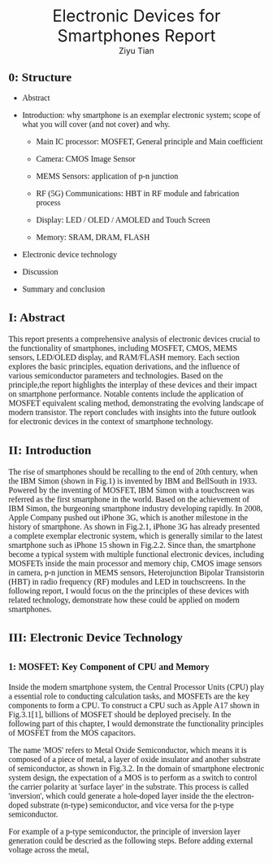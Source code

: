 <div align='center' ><font size ='6'> Electronic Devices for Smartphones Report </font> </div>

<div align='center' ><font size ='3'>Ziyu Tian</font> </div>


## <font size=5 face=Times New Roman> 0: Structure</font>
<font size=3 face=Times New Roman>


- Abstract 


- Introduction: why smartphone is an exemplar electronic system; scope of what you will cover (and not cover) and why.

    - Main IC processor: MOSFET, General principle and Main coefficient 

    - Camera: CMOS Image Sensor 

    - MEMS Sensors: application of p-n junction 

    - RF (5G) Communications: HBT in RF module and fabrication process

    - Display: LED / OLED / AMOLED and Touch Screen 

    - Memory: SRAM, DRAM, FLASH 


- Electronic device technology 


- Discussion 



- Summary and conclusion



## <font size=5 face=Times New Roman>I: Abstract</font>
<font size=3 face=Times New Roman>

This report presents a comprehensive analysis of electronic devices crucial to the functionality of smartphones, including MOSFET, CMOS, MEMS sensors, LED/OLED display, and RAM/FLASH memory. Each section explores the basic principles, equation derivations, and the influence of various semiconductor parameters and technologies. Based on the principle,the report highlights the interplay of these devices and their impact on smartphone performance. Notable contents include the application of MOSFET equivalent scaling method, demonstrating the evolving landscape of modern transistor. The report concludes with insights into the future outlook for electronic devices in the context of smartphone technology.
 
</font>

## <font size=5 face=Times New Roman>II: Introduction </font>
<font size=3 face=Times New Roman>

The rise of smartphones should be recalling to the end of 20th century, when the IBM Simon (shown in Fig.1) is invented by IBM and BellSouth in 1933. Powered by the inventing of MOSFET, IBM Simon with a touchscreen was referred as the first smartphone in the world. Based on the achievement of IBM Simon, the burgeoning smartphone industry developing rapidly. In 2008, Apple Company pushed out iPhone 3G, which is another milestone in the history of smartphone. As shown in Fig.2.1, iPhone 3G has already presented a complete exemplar electronic system, which is generally similar to the latest smartphone such as iPhone 15 shown in Fig.2.2. Since than, the smartphone become a typical system with multiple functional electronic devices, including MOSFETs inside the main processor and memory chip, CMOS image sensors in camera, p-n junction in MEMS sensors, Heterojunction Bipolar Transistorin (HBT) in radio frequency (RF) modules and LED in touchscreens. In the following report, I would focus on the the principles of these devices with related technology, demonstrate how these could be applied on modern smartphones.

</font>

## <font size=5 face=Times New Roman>III: Electronic Device Technology </font>
<font size=3 face=Times New Roman>


## <font size=4 face=Times New Roman>1: MOSFET: Key Component of CPU and Memory </font>
<font size=3 face=Times New Roman>

Inside the modern smartphone system, the Central Processor Units (CPU) play a essential role to conducting calculation tasks, and MOSFETs are the key components to form a CPU. To construct a CPU such as Apple A17 shown in Fig.3.1[1], billions of MOSFET should be deployed precisely. In the following part of this chapter, I would demonstrate the functionality principles of MOSFET from the MOS capacitors.   

The name 'MOS' refers to Metal Oxide Semiconductor, which means it is composed of a piece of metal, a layer of oxide insulator and another substrate of semiconductor, as shown in Fig.3.2. In the domain of smartphone electronic system design, the expectation of a MOS is to perform as a switch to control the carrier polarity at 'surface layer' in the substrate. This process is called 'inversion', which could generate a hole-doped layer inside the the electron-doped substrate (n-type) semiconductor, and vice versa for the p-type semiconductor.

For example of a p-type semiconductor, the principle of inversion layer generation could be descried as the following steps. Before adding external voltage across the metal,  